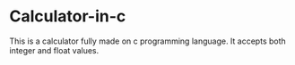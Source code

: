 # Calculator-in-c
This is a calculator fully made on c programming language. It accepts both integer and float values.
